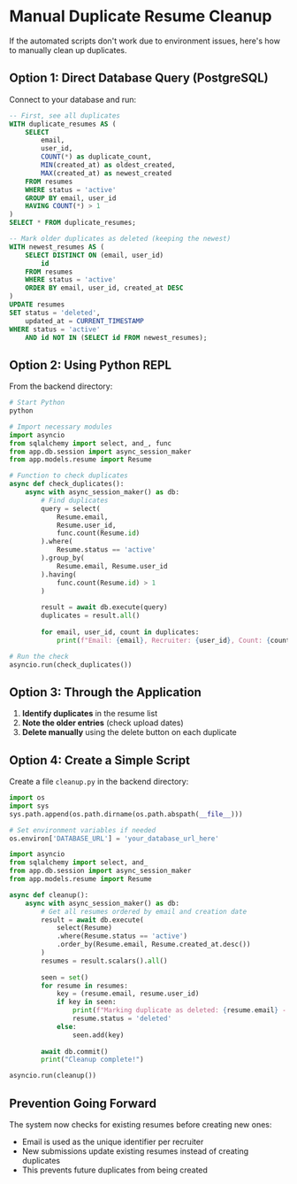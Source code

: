 # Manual Duplicate Resume Cleanup

If the automated scripts don't work due to environment issues, here's how to manually clean up duplicates.

## Option 1: Direct Database Query (PostgreSQL)

Connect to your database and run:

```sql
-- First, see all duplicates
WITH duplicate_resumes AS (
    SELECT 
        email,
        user_id,
        COUNT(*) as duplicate_count,
        MIN(created_at) as oldest_created,
        MAX(created_at) as newest_created
    FROM resumes
    WHERE status = 'active'
    GROUP BY email, user_id
    HAVING COUNT(*) > 1
)
SELECT * FROM duplicate_resumes;

-- Mark older duplicates as deleted (keeping the newest)
WITH newest_resumes AS (
    SELECT DISTINCT ON (email, user_id) 
        id
    FROM resumes
    WHERE status = 'active'
    ORDER BY email, user_id, created_at DESC
)
UPDATE resumes
SET status = 'deleted',
    updated_at = CURRENT_TIMESTAMP
WHERE status = 'active'
    AND id NOT IN (SELECT id FROM newest_resumes);
```

## Option 2: Using Python REPL

From the backend directory:

```python
# Start Python
python

# Import necessary modules
import asyncio
from sqlalchemy import select, and_, func
from app.db.session import async_session_maker
from app.models.resume import Resume

# Function to check duplicates
async def check_duplicates():
    async with async_session_maker() as db:
        # Find duplicates
        query = select(
            Resume.email,
            Resume.user_id,
            func.count(Resume.id)
        ).where(
            Resume.status == 'active'
        ).group_by(
            Resume.email, Resume.user_id
        ).having(
            func.count(Resume.id) > 1
        )
        
        result = await db.execute(query)
        duplicates = result.all()
        
        for email, user_id, count in duplicates:
            print(f"Email: {email}, Recruiter: {user_id}, Count: {count}")

# Run the check
asyncio.run(check_duplicates())
```

## Option 3: Through the Application

1. **Identify duplicates** in the resume list
2. **Note the older entries** (check upload dates)
3. **Delete manually** using the delete button on each duplicate

## Option 4: Create a Simple Script

Create a file `cleanup.py` in the backend directory:

```python
import os
import sys
sys.path.append(os.path.dirname(os.path.abspath(__file__)))

# Set environment variables if needed
os.environ['DATABASE_URL'] = 'your_database_url_here'

import asyncio
from sqlalchemy import select, and_
from app.db.session import async_session_maker
from app.models.resume import Resume

async def cleanup():
    async with async_session_maker() as db:
        # Get all resumes ordered by email and creation date
        result = await db.execute(
            select(Resume)
            .where(Resume.status == 'active')
            .order_by(Resume.email, Resume.created_at.desc())
        )
        resumes = result.scalars().all()
        
        seen = set()
        for resume in resumes:
            key = (resume.email, resume.user_id)
            if key in seen:
                print(f"Marking duplicate as deleted: {resume.email} - {resume.first_name} {resume.last_name}")
                resume.status = 'deleted'
            else:
                seen.add(key)
        
        await db.commit()
        print("Cleanup complete!")

asyncio.run(cleanup())
```

## Prevention Going Forward

The system now checks for existing resumes before creating new ones:
- Email is used as the unique identifier per recruiter
- New submissions update existing resumes instead of creating duplicates
- This prevents future duplicates from being created